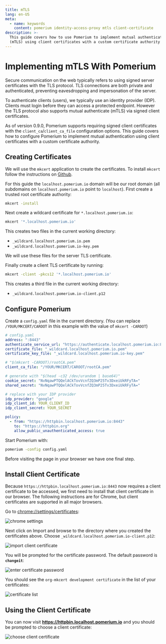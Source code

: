 ```yaml
---
title: mTLS
lang: en-US
meta:
  - name: keywords
    content: pomerium identity-access-proxy mtls client-certificate
description: >-
  This guide covers how to use Pomerium to implement mutual authentication
  (mTLS) using client certificates with a custom certificate authority.
---
```


# Implementing mTLS With Pomerium

Secure communication on the web typically refers to using signed server certificates with the TLS protocol. TLS connections are both private and authenticated, preventing eavesdropping and impersonation of the server.

To authenticate clients (users), we typically use an identity provider (IDP). Clients must login before they can access a protected endpoint. However the TLS protocol also supports mutual authenticate (mTLS) via signed client certificates.

As of version 0.9.0, Pomerium supports requiring signed client certificates with the `client_ca`/`client_ca_file` configuration options. This guide covers how to configure Pomerium to implement mutual authentication using client certificates with a custom certificate authority.

## Creating Certificates

We will use the `mkcert` application to create the certificates. To install `mkcert` follow the instructions on [Github](https://github.com/FiloSottile/mkcert#installation).

For this guide the `localhost.pomerium.io` domain will be our root domain (all subdomains on `localhost.pomerium.io` point to `localhost`). First create a trusted root certificate authority:

```bash
mkcert -install
```

Next create a wildcard certificate for `*.localhost.pomerium.io`:

```bash
mkcert '*.localhost.pomerium.io'
```

This creates two files in the current working directory:

- `_wildcard.localhost.pomerium.io.pem`
- `_wildcard.localhost.pomerium.io-key.pem`

We will use these files for the server TLS certificate.

Finally create a client TLS certificate by running:

```bash
mkcert -client -pkcs12 '*.localhost.pomerium.io'
```

This creates a third file in the current working directory:

- `_wildcard.localhost.pomerium.io-client.p12`

## Configure Pomerium

Create a `config.yaml` file in the current directory. (You can replace `/YOUR/MKCERT/CAROOT` in this example with the value of `mkcert -CAROOT`)

```yaml
# config.yaml
address: ":8443"
authenticate_service_url: "https://authenticate.localhost.pomerium.io:8443"
certificate_file: "_wildcard.localhost.pomerium.io.pem"
certificate_key_file: "_wildcard.localhost.pomerium.io-key.pem"

# "$(mkcert -CAROOT)/rootCA.pem"
client_ca_file: "/YOUR/MKCERT/CAROOT/rootCA.pem"

# generate with "$(head -c32 /dev/urandom | base64)"
cookie_secret: "NvNqawPTQQelACkTovVcnfZQ3mP25Tv3DxeiUkRFyTA="
shared_secret: "NvNqawPTQQelACkTovVcnfZQ3mP25Tv3DxeiUkRFyTA="

# replace with your IDP provider
idp_provider: "google"
idp_client_id: YOUR_CLIENT_ID
idp_client_secret: YOUR_SECRET

policy:
  - from: "https://httpbin.localhost.pomerium.io:8443"
    to: "https://httpbin.org"
    allow_public_unauthenticated_access: true
```

Start Pomerium with:

```bash
pomerium -config config.yaml
```

Before visiting the page in your browser we have one final step.

## Install Client Certificate

Because `https://httpbin.localhost.pomerium.io:8443` now requires a client certificate to be accessed, we first need to install that client certificate in our browser. The following instructions are for Chrome, but client certificates are supported in all major browsers.

Go to <chrome://settings/certificates>:

![chrome settings](./img/mtls/01-chrome-settings-certificates.png)

Next click on Import and browse to the directory where you created the certificates above. Choose `_wildcard.localhost.pomerium.io-client.p12`:

![import client certificate](./img/mtls/02-import-client-certificate.png)

You will be prompted for the certificate password. The default password is **`changeit`**:

![enter certificate password](./img/mtls/03-enter-certificate-password.png)

You should see the `org-mkcert development certificate` in the list of your certificates:

![certificate list](./img/mtls/04-certificate-list.png)

## Using the Client Certificate

You can now visit **<https://httpbin.localhost.pomerium.io>** and you should be prompted to choose a client certificate:

![choose client certificate](./img/mtls/05-select-client-certificate.png)
